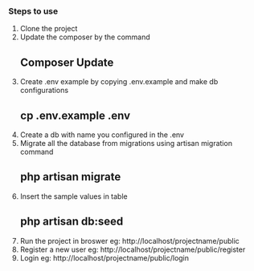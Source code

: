 <h3>Steps to use</h3>

<ol>
    <li>Clone the project</li>
    <li>Update the composer by the command <h2>Composer Update</h2></li>
    <li>Create .env example by copying .env.example and make db configurations <h2>cp .env.example .env</h2></li>
    <li>Create a db with name you configured in the .env</li>
    <li>Migrate all the database from migrations using artisan migration command <h2>php artisan migrate</h2></li>
    <li>Insert the sample values in table <h2>php artisan db:seed</h2></li>
    <li>Run the project in broswer eg: http://localhost/projectname/public</li>
    <li>Register a new user eg: http://localhost/projectname/public/register</li>
    <li>Login  eg: http://localhost/projectname/public/login</li>
</ol>
